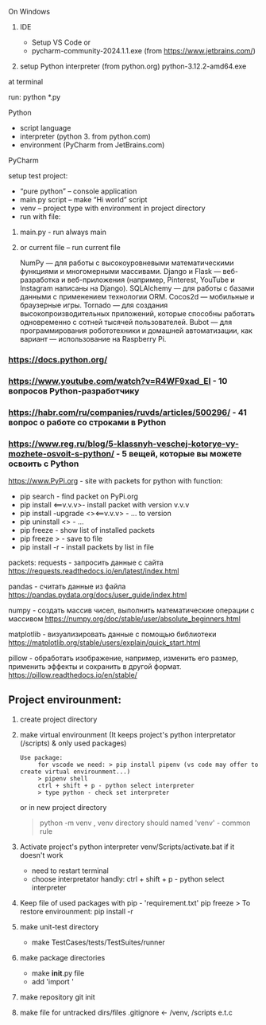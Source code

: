 On Windows 

1) IDE
   - Setup VS Code
   or 
   - pycharm-community-2024.1.1.exe (from https://www.jetbrains.com/)

2) setup Python interpreter (from python.org)
python-3.12.2-amd64.exe


at terminal

run: python *.py

Python 
*	script language
*	interpreter (python 3. from python.com)
*	environment (PyCharm from JetBrains.com)

PyCharm

setup test project:
*	“pure python” – console application
*	main.py script – make “Hi world” script
*	venv – project type with environment in project directory
*	run with file:  
1.	main.py  - run always main
2.	or current file – run current file

    NumPy — для работы с высокоуровневыми математическими функциями и многомерными массивами. 
    Django и Flask — веб-разработка и веб-приложения (например, Pinterest, YouTube и Instagram написаны на Django).
    SQLAlchemy — для работы с базами данными с применением технологии ORM.
    Cocos2d — мобильные и браузерные игры.
    Tornado — для создания высокопроизводительных приложений, которые способны работать одновременно с сотней тысячей пользователей. 
    Bubot — для программирования робототехники и домашней автоматизации, как вариант — использование на Raspberry Pi.


### https://docs.python.org/
### https://www.youtube.com/watch?v=R4WF9xad_EI - 10 вопросов Python-разработчику
### https://habr.com/ru/companies/ruvds/articles/500296/ - 41 вопрос о работе со строками в Python
### https://www.reg.ru/blog/5-klassnyh-veschej-kotorye-vy-mozhete-osvoit-s-python/ - 5 вещей, которые вы можете освоить с Python


https://www.PyPi.org - site with packets for python with <pip> function:
- pip search <key> - find packet on PyPi.org
- pip install <library><==v.v.v>- install packet with version v.v.v
- pip install -upgrade <><==v.v.v> - ... to version
- pip uninstall <>  - ...
- pip freeze - show list of installed packets
- pip freeze > <filename> - save to file
- pip install -r <filename> - install packets by list in file

packets:
requests - запросить данные с сайта
https://requests.readthedocs.io/en/latest/index.html

pandas - считать данные из файла
https://pandas.pydata.org/docs/user_guide/index.html

numpy - создать массив чисел, выполнить математические операции с массивом
https://numpy.org/doc/stable/user/absolute_beginners.html

matplotlib - визуализировать данные с помощью библиотеки
https://matplotlib.org/stable/users/explain/quick_start.html

pillow - обработать изображение, например, изменить его размер, применить эффекты и сохранить в другой формат.
https://pillow.readthedocs.io/en/stable/


## Project envirounment:
1. create project directory
2. make virtual envirounment (It keeps project's python interpretator (/scripts) & only used packages)
       
       Use package:
            for vscode we need: > pip install pipenv (vs code may offer to create virtual envirounment...)
            > pipenv shell
            ctrl + shift + p - python select interpreter
            > type python - check set interpreter

      or
      in new project directory
      > python -m venv <venv directory>, venv directory should named 'venv' - common rule

3. Activate project's python interpreter
   venv/Scripts/activate.bat
   if it doesn't work
      - need to restart terminal
      - choose interpretator handly:
   ctrl + shift + p - python select interpreter
   
4. Keep file of used packages with pip - 'requirement.txt'
   pip freeze > <filename> 
   To restore envirounment: pip install -r <filename>

5. make unit-test directory
      - make TestCases/tests/TestSuites/runner

6. make package directories
      - make __init__.py file
      - add 'import <package dir name>'

7. make repository
   git init
   
8. make file for untracked dirs/files
   .gitignore <- /venv, /scripts e.t.c
